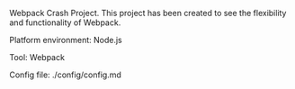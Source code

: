 Webpack Crash Project.
This project has been created to see the flexibility and functionality of Webpack.

Platform environment: Node.js

Tool: Webpack

Config file: ./config/config.md

